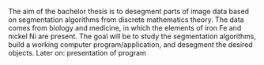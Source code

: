 The aim of the bachelor thesis is to desegment parts of image data based on segmentation algorithms from discrete mathematics theory. The data comes from biology and medicine, in which the elements of iron Fe and nickel Ni are present. The goal will be to study the segmentation algorithms, build a working computer program/application, and desegment the desired objects.
Later on: presentation of program
